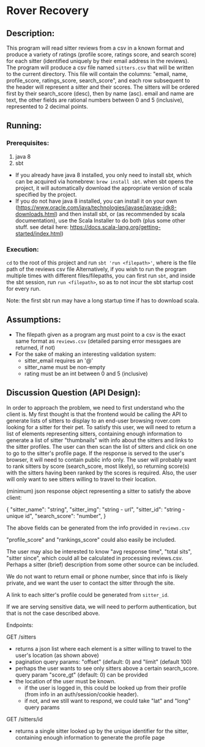 # Rover Recovery

## Description:

This program will read sitter reviews from a csv in a known format and produce a variety of ratings (profile score, ratings score, and search score) for each sitter (identified uniquely by their email address in the reviews). The program will produce a csv file named `sitters.csv` that will be written to the current directory. This file will contain the columns: "email, name, profile_score, ratings_score, search_score", and each row subsequent to the header will represent a sitter and their scores. The sitters will be ordered first by their search_score (desc), then by name (asc). email and name are text, the other fields are rational numbers between 0 and 5 (inclusive), represented to 2 decimal points.

## Running:

### Prerequisites:

1. java 8
2. sbt

* If you already have java 8 installed, you only need to install sbt, which can be acquired via homebrew: `brew install sbt`. when sbt opens the project, it will automatically download the appropriate version of scala specified by the project.
* If you do not have java 8 installed, you can install it on your own (https://www.oracle.com/java/technologies/javase/javase-jdk8-downloads.html) and then install sbt, or (as recommended by scala documentation), use the Scala Installer to do both (plus some other stuff. see detail here: https://docs.scala-lang.org/getting-started/index.html)

### Execution:

`cd` to the root of this project and run `sbt 'run <filepath>'`, where <filepath> is the file path of the reviews csv file
Alternatively, if you wish to run the program multiple times with different files/filepaths, you can first run `sbt`, and inside the sbt session, run `run <filepath>`, so as to not incur the sbt startup cost for every run.

Note: the first sbt run may have a long startup time if has to download scala.

## Assumptions:

* The filepath given as a program arg must point to a csv is the exact same format as `reviews.csv`
  (detailed parsing error messgaes are returned, if not)
* For the sake of making an interesting validation system:
  * sitter_email requires an '@'
  * sitter_name must be non-empty
  * rating must be an int between 0 and 5 (inclusive)

## Discussion Question (API Design):

In order to approach the problem, we need to first understand who the client is. My first thought is that the frontend would be calling the API to generate lists of sitters to display to an end-user browsing rover.com looking for a sitter for their pet. To satisfy this user, we will need to return a list of elements representing sitters, containing enough information to generate a list of sitter "thumbnails" with info about the sitters and links to the sitter profiles. The user can then scan the list of sitters and click on one to go to the sitter's profile page. If the response is served to the user's browser, it will need to contain public info only. The user will probably want to rank sitters by score (search_score, most likely), so returning score(s) with the sitters having been ranked by the scores is required. Also, the user will only want to see sitters willing to travel to their location.

(minimum) json response object representing a sitter to satisfy the above client:

{
  "sitter_name": "string",
  "sitter_img": "string - url",
  "sitter_id": "string - unique id",
  "search_score": "number",
}

The above fields can be generated from the info provided in `reviews.csv`

"profile_score" and "rankings_score" could also easily be included.

The user may also be interested to know "avg response time", "total sits", "sitter since", which could all be calculated in processing reviews.csv. Perhaps a sitter (brief) description from some other source can be included.

We do not want to return email or phone number, since that info is likely private, and we want the user to contact the sitter through the site.

A link to each sitter's profile could be generated from `sitter_id`.

If we are serving sensitive data, we will need to perform authentication, but that is not the case described above.

Endpoints:

GET /sitters
 * returns a json list where each element is a sitter willing to travel to the user's location (as shown above)
 * pagination query params: "offset" (default: 0) and "limit" (default 100)
 * perhaps the user wants to see only sitters above a certain search_score. query param "score_gt" (default: 0) can be provided
 * the location of the user must be known.
    * if the user is logged in, this could be looked up from their profile (from info in an auth/session/cookie header).
    * if not, and we still want to respond, we could take "lat" and "long" query params

GET /sitters/id
  * returns a single sitter looked up by the unique identifier for the sitter, containing enough information to generate the profile page
